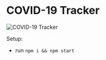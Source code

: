 # COVID-19 Tracker


![COVID-19 Tracker](https://i.ibb.co/X87BqVY/Screenshot-2020-04-13-at-10-14-58.png)



Setup:
- run ```npm i && npm start```

